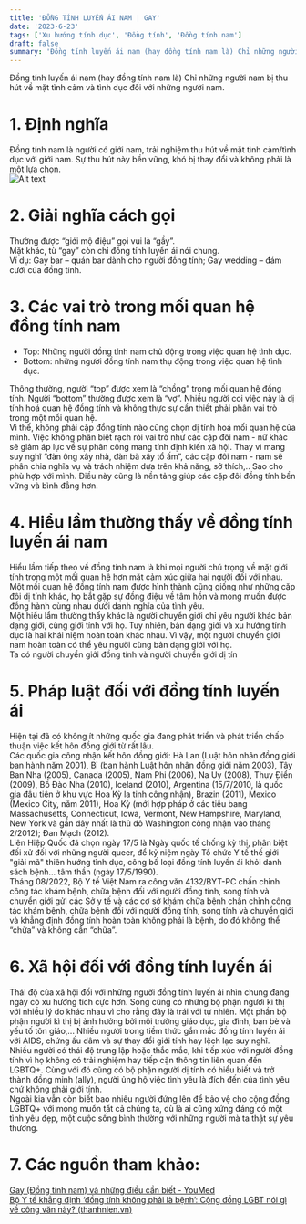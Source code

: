 ```yaml
---
title: 'ĐỒNG TÍNH LUYẾN ÁI NAM | GAY'
date: '2023-6-23'
tags: ['Xu hướng tính dục', 'Đồng tính', 'Đồng tính nam']
draft: false
summary: 'Đồng tính luyến ái nam (hay đồng tính nam là) Chỉ những người nam bị thu hút về mặt tình cảm và tình dục đối với những người nam.'
---
```


Đồng tính luyến ái nam (hay đồng tính nam là) Chỉ những người nam bị thu hút về mặt tình cảm và tình dục đối với những người nam.

# **1. Định nghĩa**

Đồng tính nam là người có giới nam, trải nghiệm thu hút về mặt tình cảm/tình dục với giới nam. Sự thu hút này bền vững, khó bị thay đổi và không phải là một lựa chọn.\
![Alt text](/static/images/GAY/GAY.png 'Cờ tự hào Đồng tính nam (GAY)')

# **2. Giải nghĩa cách gọi**

Thường được “giới mộ điệu” gọi vui là “gầy”.\
Mặt khác, từ “gay” còn chỉ đồng tính luyến ái nói chung. \
Ví dụ: Gay bar – quán bar dành cho người đồng tính; Gay wedding – đám cưới của đồng tính.

# **3. Các vai trò trong mối quan hệ đồng tính nam**

- Top: Những người đồng tính nam chủ động trong việc quan hệ tình dục.
- Bottom: những người đồng tính nam thụ động trong việc quan hệ tình dục.

Thông thường, người “top” được xem là “chồng” trong mối quan hệ đồng tính. Người “bottom” thường được xem là “vợ”. Nhiều người coi việc này là dị tính hoá quan hệ đồng tính và không thực sự cần thiết phải phân vai trò trong một mối quan hệ.\
Vì thế, không phải cặp đồng tính nào cũng chọn dị tính hoá mối quan hệ của mình. Việc không phân biệt rạch ròi vai trò như các cặp đôi nam - nữ khác sẽ giảm áp lực về sự phân công mang tính định kiến xã hội. Thay vì mang suy nghĩ “đàn ông xây nhà, đàn bà xây tổ ấm”, các cặp đôi nam - nam sẽ phân chia nghĩa vụ và trách nhiệm dựa trên khả năng, sở thích,.. Sao cho phù hợp với mình. Điều này cũng là nền tảng giúp các cặp đôi đồng tính bền vững và bình đẳng hơn.

# **4. Hiểu lầm thường thấy về đồng tính luyến ái nam**

Hiểu lầm tiếp theo về đồng tính nam là khi mọi người chú trọng về mặt giới tính trong một mối quan hệ hơn mặt cảm xúc giữa hai người đối với nhau. Một mối quan hệ đồng tính nam được hình thành cũng giống như những cặp đôi dị tính khác, họ bắt gặp sự đồng điệu về tâm hồn và mong muốn được đồng hành cùng nhau dưới danh nghĩa của tình yêu.\
Một hiểu lầm thường thấy khác là người chuyển giới chỉ yêu người khác bản dạng giới, cùng giới tính với họ. Tuy nhiên, bản dạng giới và xu hướng tính dục là hai khái niệm hoàn toàn khác nhau. Vì vậy, một người chuyển giới nam hoàn toàn có thể yêu người cùng bản dạng giới với họ.\
Ta có người chuyển giới đồng tính và người chuyển giới dị tín

# **5. Pháp luật đối với đồng tính luyến ái**

Hiện tại đã có không ít những quốc gia đang phát triển và phát triển chấp thuận việc kết hôn đồng giới từ rất lâu.\
Các quốc gia công nhận kết hôn đồng giới: Hà Lan (Luật hôn nhân đồng giới ban hành năm 2001), Bỉ (ban hành Luật hôn nhân đồng giới năm 2003), Tây Ban Nha (2005), Canada (2005), Nam Phi (2006), Na Uy (2008), Thụy Điển (2009), Bồ Đào Nha (2010), Iceland (2010), Argentina (15/7/2010, là quốc gia đầu tiên ở khu vực Hoa Kỳ la tinh công nhận), Brazin (2011), Mexico (Mexico City, năm 2011), Hoa Kỳ (mới hợp pháp ở các tiểu bang Massachusetts, Connecticut, Iowa, Vermont, New Hampshire, Maryland, New York và gần đây nhất là thủ đô Washington công nhận vào tháng 2/2012); Đan Mạch (2012).\
Liên Hiệp Quốc đã chọn ngày 17/5 là Ngày quốc tế chống kỳ thị, phân biệt đối xử đối với những người queer, để kỷ niệm ngày Tổ chức Y tế thế giới "giải mã" thiên hướng tình dục, công bố loại đồng tính luyến ái khỏi danh sách bệnh… tâm thần (ngày 17/5/1990). \
Tháng 08/2022, Bộ Y tế Việt Nam ra công văn 4132/BYT-PC chấn chỉnh công tác khám bệnh, chữa bệnh đối với người đồng tính, song tính và chuyển giới gửi các Sở y tế và các cơ sở khám chữa bệnh chấn chỉnh công tác khám bệnh, chữa bệnh đối với người đồng tính, song tính và chuyển giới và khẳng định đồng tính hoàn toàn không phải là bệnh, do đó không thể “chữa” và không cần “chữa”.

# **6. Xã hội đối với đồng tính luyến ái**

Thái độ của xã hội đối với những người đồng tính luyến ái nhìn chung đang ngày có xu hướng tích cực hơn. Song cũng có những bộ phận người kì thị với nhiều lý do khác nhau vì cho rằng đây là trái với tự nhiên. Một phần bộ phận người kì thị bị ảnh hưởng bởi môi trường giáo dục, gia đình, bạn bè và yếu tố tôn giáo,... Nhiều người trong tiềm thức gắn mắc đồng tính luyến ái với AIDS, chứng ấu dâm và sự thay đổi giới tính hay lệch lạc suy nghĩ. \
Nhiều người có thái độ trung lập hoặc thắc mắc, khi tiếp xúc với người đồng tính vì họ không có trải nghiệm hay tiếp cận thông tin liên quan đến LGBTQ+. Cùng với đó cũng có bộ phận người dị tính có hiểu biết và trở thành đồng minh (ally), người ủng hộ việc tình yêu là đích đến của tình yêu chứ không phải giới tính. \
Ngoài kia vẫn còn biết bao nhiêu người đứng lên để bảo vệ cho cộng đồng LGBTQ+ với mong muốn tất cả chúng ta, dù là ai cũng xứng đáng có một tình yêu đẹp, một cuộc sống bình thường với những người mà ta thật sự yêu thương.

# **7. Các nguồn tham khảo:**

[Gay (Đồng tính nam) và những điều cần biết - YouMed](https://youmed.vn/tin-tuc/tinh-yeu-dong-tinh-nam-va-nhung-dieu-can-biet/)\
[Bộ Y tế khẳng định ‘đồng tính không phải là bệnh’: Cộng đồng LGBT nói gì về công văn này? (thanhnien.vn)](https://thanhnien.vn/bo-y-te-khang-dinh-dong-tinh-khong-phai-la-benh-cong-dong-lgbt-noi-gi-ve-cong-van-nay-1851486407.htm)
